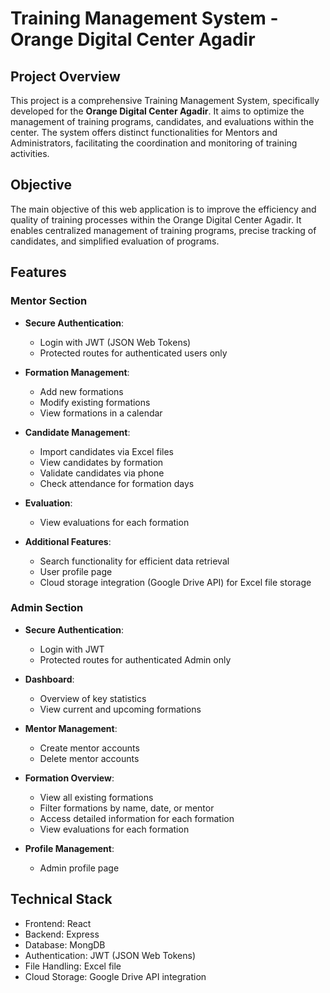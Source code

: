 # Training Management System - Orange Digital Center Agadir

## Project Overview

This project is a comprehensive Training Management System, specifically developed for the **Orange Digital Center Agadir**. It aims to optimize the management of training programs, candidates, and evaluations within the center. The system offers distinct functionalities for Mentors and Administrators, facilitating the coordination and monitoring of training activities.

## Objective

The main objective of this web application is to improve the efficiency and quality of training processes within the Orange Digital Center Agadir. It enables centralized management of training programs, precise tracking of candidates, and simplified evaluation of programs.


## Features

### Mentor Section

- **Secure Authentication**: 
  - Login with JWT (JSON Web Tokens)
  - Protected routes for authenticated users only

- **Formation Management**:
  - Add new formations
  - Modify existing formations
  - View formations in a calendar

- **Candidate Management**:
  - Import candidates via Excel files
  - View candidates by formation
  - Validate candidates via phone
  - Check attendance for formation days

- **Evaluation**:
  - View evaluations for each formation

- **Additional Features**:
  - Search functionality for efficient data retrieval
  - User profile page
  - Cloud storage integration (Google Drive API) for Excel file storage

### Admin Section

- **Secure Authentication**:
  - Login with JWT
  - Protected routes for authenticated Admin only

- **Dashboard**:
  - Overview of key statistics
  - View current and upcoming formations

- **Mentor Management**:
  - Create mentor accounts
  - Delete mentor accounts

- **Formation Overview**:
  - View all existing formations
  - Filter formations by name, date, or mentor
  - Access detailed information for each formation
  - View evaluations for each formation

- **Profile Management**:
  - Admin profile page

## Technical Stack

- Frontend: React
- Backend:  Express 
- Database: MongDB
- Authentication: JWT (JSON Web Tokens)
- File Handling: Excel file 
- Cloud Storage: Google Drive API integration
